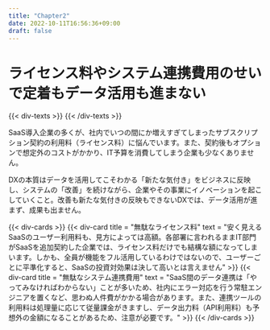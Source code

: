 ```yaml
---
title: "Chapter2"
date: 2022-10-11T16:56:36+09:00
draft: false
---
```


# ライセンス料やシステム連携費用のせいで定着もデータ活用も進まない

{{< div-texts >}}
{{< /div-texts >}}

SaaS導入企業の多くが、社内でいつの間にか増えすぎてしまったサブスクリプション契約の利用料（ライセンス料）に悩んでいます。また、契約後もオプションで想定外のコストがかかり、IT予算を消費してしまう企業も少なくありません。  

DXの本質はデータを活用してこそわかる「新たな気付き」をビジネスに反映し、システムの「改善」を続けながら、企業やその事業にイノベーションを起こしていくこと。改善も新たな気付きの反映もできないDXでは、データ活用が進まず、成果も出ません。

{{< div-cards >}}
    {{< div-card
        title = "無駄なライセンス料"
        text = "安く見えるSaaSのユーザー利用料も、見方によっては高額。各部署に言われるままIT部門がSaaSを追加契約した企業では、ライセンス料だけでも結構な額になってしまいます。しかも、全員が機能をフル活用しているわけではないので、ユーザーごとに平準化すると、SaaSの投資対効果は決して高いとは言えません"
     >}}
    {{< div-card
        title = "無駄なシステム連携費用"
        text = "SaaS間のデータ連携は「やってみなければわからない」ことが多いため、社内にエラー対応を行う常駐エンジニアを置くなど、思わぬ人件費がかかる場合があります。また、連携ツールの利用料は処理量に応じて従量課金がきますし、データ出力料（API利用料）も予想外の金額になることがあるため、注意が必要です。"
     >}}
{{< /div-cards >}}
